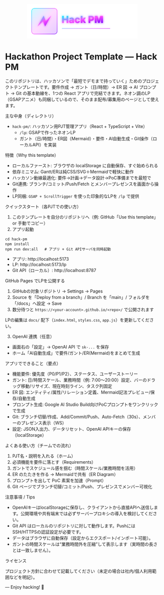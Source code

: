 <p align="center">
  <img src="hack-pm/public/logo.svg" width="360" alt="Hack PM logo"/>
</p>

# Hackathon Project Template — Hack PM

このリポジトリは、ハッカソンで「最短でデモまで持っていく」ためのプロジェクトテンプレートです。要件作成 → ガント（日/時間）→ ER 図 → AI プロンプト → Git の基本動線を、1つの React アプリで完結できます。ネオン調のLP（GSAPアニメ）も同梱しているので、そのまま配布/募集用のページとして使えます。

主な中身（ディレクトリ）

- `hack-pm/`: ハッカソン用PJT管理アプリ（React + TypeScript + Vite）
  - `/lp`: GSAPで作ったネオンLP
  - ガント（日/時間）・ER図（Mermaid）・要件・AI自動生成・Git操作（ローカルAPI）を実装

特徴（Why this template）

- ローカルファースト: ブラウザの localStorage に自動保存、すぐ始められる
- 依存ミニマム: Gantt/ERは純CSS/SVG＋Mermaidで軽快に動作
- ハッカソン動線最適化: 要件→計画→データ設計→PoC準備までを最短で
- Git連携: ブランチ/コミット/Push/Fetch とメンバープレゼンスを画面から操作
- LP同梱: `GSAP + ScrollTrigger` を使った印象的なLPを `/lp` で提供

クイックスタート（各PJTでの使い方）

1) このテンプレートを自分のリポジトリへ（例: GitHub「Use this template」 or 手動でコピー）
2) アプリ起動

```
cd hack-pm
npm install
npm run dev:all   # アプリ + Git APIサーバを同時起動
```

- アプリ: http://localhost:5173
- LP: http://localhost:5173/lp
- Git API（ローカル）: http://localhost:8787

GitHub Pages でLPを公開する

1) GitHubの対象リポジトリ → Settings → Pages
2) Source を「Deploy from a branch」/ Branch を「main」/ フォルダを「/docs」へ設定 → Save
3) 数分待つと `https://<your-account>.github.io/<repo>/` で公開されます

LPの編集は `docs/` 配下（`index.html`, `styles.css`, `app.js`）を更新してください。

3) OpenAI 連携（任意）

- 画面右の「設定」→ OpenAI API で `sk-...` を保存
- ホーム「AI自動生成」で要件/ガント/ER(Mermaid)をまとめて生成

アプリでできること（要点）

- 機能要件: 優先度（P0/P1/P2）、ステータス、ユーザーストーリー
- ガント: 日/時間スケール、業務時間（例: 7:00〜20:00）設定、バーのドラッグ移動/リサイズ、現在時刻ライン、タスク列固定
- ER 図: エンティティ/属性/リレーション定義、Mermaid記法プレビュー/保存/自動生成
- プロンプト生成: Google AI Studio Build向けPoCプロンプトをワンクリックで生成
- Git: ブランチ切替/作成、Add/Commit/Push、Auto-Fetch（30s）、メンバーのプレゼンス表示（WS）
- 設定: JSON入出力、データリセット、OpenAI APIキーの保存（localStorage）

よくある使い方（チームでの流れ）

1. PJT名・説明を入れる（ホーム）
2. 必須機能を要件に落とす（Requirements）
3. ガントでスケジュール感を掴む（時間スケール/業務時間を活用）
4. ER のたたきを作る → Mermaidで共有（ER Diagram）
5. プロンプトを出して PoC 素案を加速（Prompt）
6. Git ページでブランチ切替/コミット/Push、プレゼンスでメンバー可視化

注意事項 / Tips

- OpenAIキーはlocalStorageに保存し、クライアントから直接APIへ送信します。公開環境や共有端末では必ずサーバープロキシの導入を検討してください。
- Git API はローカルのリポジトリに対して動作します。PushにはSSH/HTTPSの認証設定が必要です。
- データはブラウザに自動保存（設定からエクスポート/インポート可能）。
- ガントの時間スケールは“業務時間外を圧縮”して表示します（実時間の長さとは一致しません）。

ライセンス

プロジェクト方針に合わせて記載してください（未定の場合は社内/個人利用範囲などを明記）。

— Enjoy hacking! 🚀
